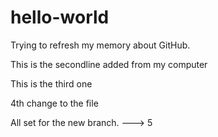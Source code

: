 # hello-world

Trying to refresh my memory about GitHub. 

This is the secondline added from my computer

This is the third one

4th change to the file

All set for the new branch. ---> 5
